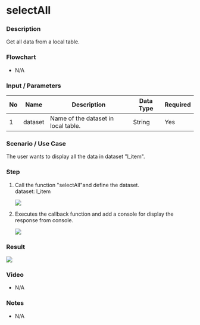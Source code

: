 ﻿# selectAll

### Description

Get all data from a local table.

### Flowchart

- N/A 

### Input / Parameters

| No | Name | Description | Data Type | Required |
| ------ | ------ | ------ |------ | ------ |
| 1 | dataset | Name of the dataset in local table. | String | Yes  |

### Scenario / Use Case

The user wants to display all the data in dataset "l_item".

### Step

1. Call the function "selectAll"and define the        dataset.
   <br>
   dataset: l_item
  
   ![](../../../../document/function/Dataset/selectAll/selectAll-step-1.png?raw=true)
    
2. Executes the callback function and add a console for    display the response from console.
 
   ![](../../../../document/function/Dataset/selectAll/selectAll-step-2.png?raw=true)
    
### Result

 ![](../../../../document/function/Dataset/selectAll/selectAll-result-1.png?raw=true)

### Video

- N/A

<!--[![Video](http://i.imgur.com/Ot5DWAW.png)](https://youtu.be/StTqXEQ2l-Y?t=35s)-->

### Notes

- N/A